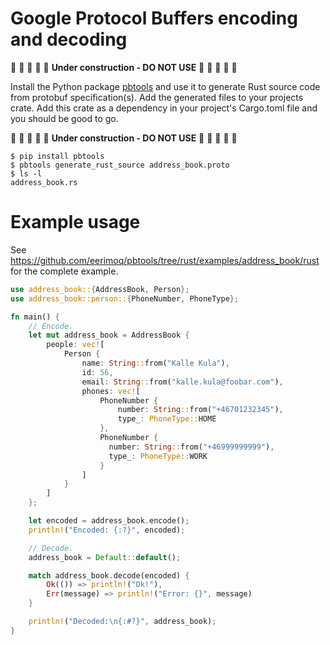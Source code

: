 # Google Protocol Buffers encoding and decoding

🚧 🚧 🚧 🚧 🚧 **Under construction - DO NOT USE** 🚧 🚧 🚧 🚧 🚧

Install the Python package
[pbtools](https://pypi.org/project/pbtools/) and use it to generate
Rust source code from protobuf specification(s). Add the generated
files to your projects crate. Add this crate as a dependency in your
project's Cargo.toml file and you should be good to go.

🚧 🚧 🚧 🚧 🚧 **Under construction - DO NOT USE** 🚧 🚧 🚧 🚧 🚧

``` console
$ pip install pbtools
$ pbtools generate_rust_source address_book.proto
$ ls -l
address_book.rs
```

# Example usage

See
https://github.com/eerimoq/pbtools/tree/rust/examples/address_book/rust
for the complete example.

``` rust
use address_book::{AddressBook, Person};
use address_book::person::{PhoneNumber, PhoneType};

fn main() {
    // Encode.
    let mut address_book = AddressBook {
        people: vec![
            Person {
                name: String::from("Kalle Kula"),
                id: 56,
                email: String::from("kalle.kula@foobar.com"),
                phones: vec![
                    PhoneNumber {
                        number: String::from("+46701232345"),
                        type_: PhoneType::HOME
                    },
                    PhoneNumber {
                      number: String::from("+46999999999"),
                      type_: PhoneType::WORK
                    }
                ]
            }
        ]
    };

    let encoded = address_book.encode();
    println!("Encoded: {:?}", encoded);

    // Decode.
    address_book = Default::default();

    match address_book.decode(encoded) {
        Ok(()) => println!("Ok!"),
        Err(message) => println!("Error: {}", message)
    }

    println!("Decoded:\n{:#?}", address_book);
}
```

